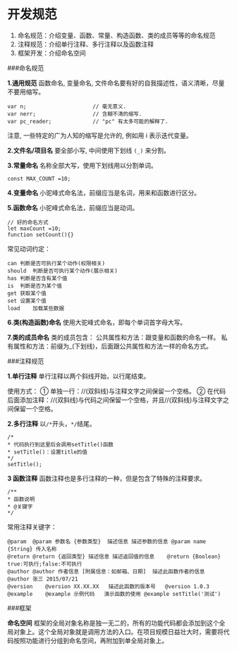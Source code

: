 开发规范
===================
1. 命名规范：介绍变量、函数、常量、构造函数、类的成员等等的命名规范
2. 注释规范：介绍单行注释、多行注释以及函数注释
3. 框架开发：介绍命名空间

###命名规范

**1.通用规范**
函数命名, 变量命名, 文件命名要有好的自我描述性，语义清晰，尽量不要用缩写。
```
var n;                     // 毫无意义.
var nerr;                  // 含糊不清的缩写.
var pc_reader;             // "pc" 有太多可能的解释了.
```
注意, 一些特定的广为人知的缩写是允许的, 例如用 i 表示迭代变量。

**2.文件名/项目名**
要全部小写, 中间使用下划线 `(_)` 来分割。

**3.常量命名**
名称全部大写，使用下划线用以分割单词。
```
const MAX_COUNT =10;
```

**4.变量命名**
小驼峰式命名法，前缀应当是名词，用来和函数进行区分。

**5.函数命名**
小驼峰式命名法，前缀应当是动词。
```
// 好的命名方式
let maxCount =10;
function setCount(){}
```
常见动词约定：

```
can	判断是否可执行某个动作(权限相关)
should	判断是否可执行某个动作(展示相关)
has	判断是否含有某个值
is	判断是否为某个值
get	获取某个值
set	设置某个值
load	加载某些数据
```

**6.类(构造函数)命名**
使用大驼峰式命名，即每个单词首字母大写。

**7.类的成员命名**
类的成员包含：
公共属性和方法：跟变量和函数的命名一样。
私有属性和方法：前缀为_(下划线)，后面跟公共属性和方法一样的命名方式。

###注释规范

**1.单行注释**
单行注释以两个斜线开始，以行尾结束。

使用方式：
① 单独一行：//(双斜线)与注释文字之间保留一个空格。
② 在代码后面添加注释：//(双斜线)与代码之间保留一个空格，并且//(双斜线)与注释文字之间保留一个空格。

**2.多行注释**
以`/*`开头，`*/`结尾。
```
/*
* 代码执行到这里后会调用setTitle()函数
* setTitle()：设置title的值
*/
setTitle();
```
**3 函数注释**
函数注释也是多行注释的一种，但是包含了特殊的注释要求。
```
/**
* 函数说明 
* @关键字 
*/
```
常用注释关键字：
```
@param	@param 参数名 {参数类型}  描述信息	描述参数的信息	@param name {String} 传入名称
@return	@return {返回类型} 描述信息	描述返回值的信息	@return {Boolean} true:可执行;false:不可执行
@author	@author 作者信息 [附属信息：如邮箱、日期]	描述此函数作者的信息	@author 张三 2015/07/21 
@version	@version XX.XX.XX	描述此函数的版本号	@version 1.0.3
@example	@example 示例代码	演示函数的使用	@example setTitle('测试')
```
###框架

**命名空间**
框架的全局对象名称是独一无二的，所有的功能代码都会添加到这个全局对象上。这个全局对象就是调用方法的入口。在项目规模日益壮大时，需要将代码按照功能进行分组到命名空间，再附加到单全局对象上。